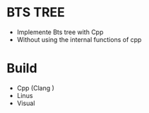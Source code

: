 # BTS TREE
 - Implemente Bts tree with Cpp
 - Without using the internal functions of cpp

# Build 
 - Cpp (Clang ) 
 - Linus
 - Visual 
